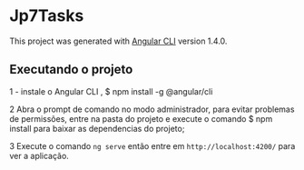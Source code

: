 # Jp7Tasks

This project was generated with [Angular CLI](https://github.com/angular/angular-cli) version 1.4.0.

## Executando o projeto

1 - instale o Angular CLI , $ npm install -g @angular/cli

2 Abra o prompt de comando no modo administrador, para evitar problemas de permissões, entre na pasta do projeto e execute o comando $ npm install para baixar as dependencias do projeto;

3 Execute o comando  `ng serve` então entre em  `http://localhost:4200/` para ver a aplicação.

